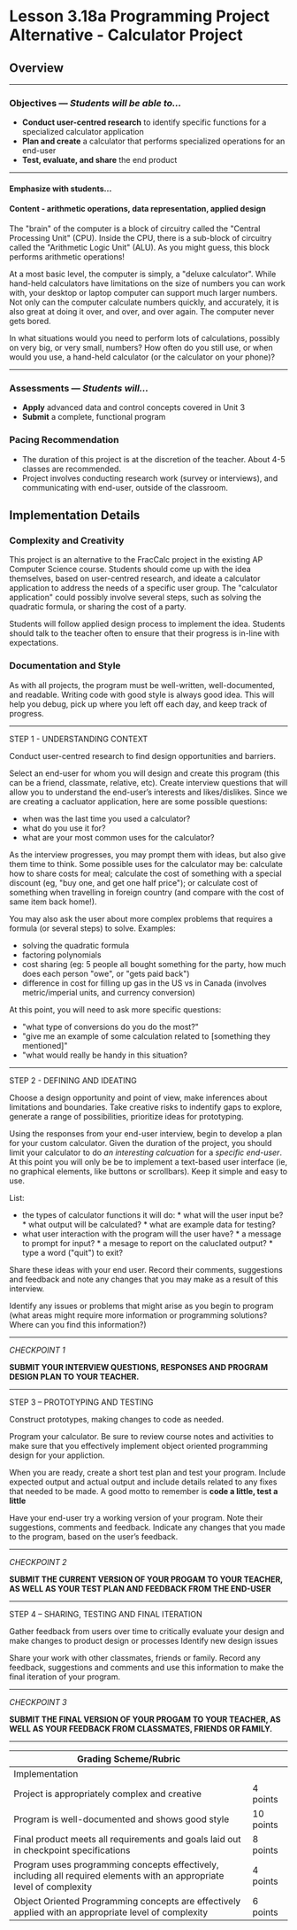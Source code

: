 Lesson 3.18a Programming Project Alternative - Calculator Project
====================================================================================================

## Overview
--------
### Objectives — _Students will be able to…_
- **Conduct user-centred research** to identify specific functions for a specialized calculator application
- **Plan and create** a calculator that performs specialized operations for an end-user
- **Test, evaluate, and share** the end product

---
#### Emphasize with students...

#### Content - arithmetic operations, data representation, applied design

The "brain" of the computer is a block of circuitry called the "Central Processing Unit" (CPU). Inside the CPU, there is a sub-block of circuitry called the "Arithmetic Logic Unit" (ALU).  As you might guess, this block performs arithmetic operations!

At a most basic level, the computer is simply, a "deluxe calculator".   While hand-held calculators have limitations on the size of numbers you can work with, your desktop or laptop computer can support much larger numbers.  Not only can the computer calculate numbers quickly, and accurately, it is also great at doing it over, and over, and over again.  The computer never gets bored. 

In what situations would you need to perform lots of calculations, possibly on very big, or very small, numbers? How often do you still use, or when would you use, a hand-held calculator (or the calculator on your phone)?

---

### Assessments — _Students will…_
- **Apply** advanced data and control concepts covered in Unit 3
- **Submit** a complete, functional program 

### Pacing Recommendation
- The duration of this project is at the discretion of the teacher.  About 4-5 classes are recommended. 
- Project involves conducting research work (survey or interviews), and communicating with end-user, outside of the classroom. 

## Implementation Details

### Complexity and Creativity

This project is an alternative to the FracCalc project in the existing AP Computer Science course. Students should come up with the idea themselves, based on user-centred research, and ideate a calculator application to address the needs of a specific user group.  The "calculator application" could possibly involve several steps, such as solving the quadratic formula, or sharing the cost of a party. 
   
Students will follow applied design process to implement the idea.  Students should talk to the teacher often to ensure that their progress is in-line with expectations.   
   
### Documentation and Style
As with all projects, the program must be well-written, well-documented, and readable.  Writing code with good style is always good idea. This will help you debug, pick up where you left off each day, and keep track of progress.

--- 

STEP 1 - UNDERSTANDING CONTEXT

Conduct user-centred research to find design opportunities and barriers.

Select an end-user for whom you will design and create this program (this can be a friend, classmate, relative, etc). Create interview questions that will allow you to understand the end-user’s interests and likes/dislikes.  Since we are creating a cacluator application, here are some possible questions:
  * when was the last time you used a calculator?
  * what do you use it for?
  * what are your most common uses for the calculator?
  
As the interview progresses, you may prompt them with ideas, but also give them time to think.  Some possible uses for the calculator may be:  calculate how to share costs for meal; calculate the cost of something with a special discount (eg, "buy one, and get one half price");  or calculate cost of something when travelling in foreign country (and compare with the cost of same item back home!).

You may also ask the user about more complex problems that requires a formula (or several steps) to solve.  Examples:
   * solving the quadratic formula
   * factoring polynomials
   * cost sharing  (eg: 5 people all bought something for the party, how much does each person "owe", or "gets paid back")
   * difference in cost for filling up gas in the US vs in Canada (involves metric/imperial units, and currency conversion)

At this point, you will need to ask more specific questions: 
  * "what type of conversions do you do the most?"
  * "give me an example of some calculation related to [something they mentioned]"
  * "what would really be handy in this situation?
  
--- 

STEP 2 - DEFINING AND IDEATING

Choose a design opportunity and point of view, make inferences about limitations and boundaries.  Take creative risks to indentify gaps to explore, generate a range of possibilities, prioritize ideas for prototyping.

Using the responses from your end-user interview, begin to develop a plan for your custom calculator.  Given the duration of the project, you should limit your calculator to do *an interesting calcuation* for a *specific end-user*.  At this point you will only be be to implement a text-based user interface (ie, no graphical elements, like buttons or scrollbars).  Keep it simple and easy to use. 

List:
   *	the types of calculator functions it will do:
       * what will the user input be?
       * what output will be calculated?
       * what are example data for testing?
   *	what user interaction with the program will the user have?
       * a message to prompt for input?
       * a mesage to report on the caluclated output?
       * type a word ("quit") to exit?

Share these ideas with your end user. Record their comments, suggestions and feedback and note any changes that you may make as a result of this interview.

Identify any issues or problems that might arise as you begin to program (what areas might require more information or programming solutions? Where can you find this information?) 

---
*CHECKPOINT 1*

<b> SUBMIT YOUR INTERVIEW QUESTIONS, RESPONSES AND PROGRAM DESIGN PLAN TO YOUR TEACHER. </b>

---

STEP 3 – PROTOTYPING AND TESTING

Construct prototypes, making changes to code as needed.

Program your calculator. Be sure to review course notes and activities to make sure that you effectively implement object oriented programming design for your appliction.

When you are ready, create a short test plan and test your program. Include expected output and actual output and include details related to any fixes that needed to be made.   A good motto to remember is **code a little, test a little**

Have your end-user try a working version of your program. Note their suggestions, comments and feedback. Indicate any changes that you made to the program, based on the user’s feedback.

---
*CHECKPOINT 2*

<b> SUBMIT THE CURRENT VERSION OF YOUR PROGAM TO YOUR TEACHER, AS WELL AS YOUR TEST PLAN AND FEEDBACK FROM THE END-USER </b>

---
  
STEP 4 – SHARING, TESTING AND FINAL ITERATION

Gather feedback from users over time to critically evaluate your design and make changes to product design or processes
Identify new design issues

Share your work with other classmates, friends or family. Record any feedback, suggestions and comments and use this information to make the final iteration of your program.

---
*CHECKPOINT 3*

<b>SUBMIT THE FINAL VERSION OF YOUR PROGAM TO YOUR TEACHER, AS WELL AS YOUR FEEDBACK FROM CLASSMATES, FRIENDS OR FAMILY.</b>

---

|Grading Scheme/Rubric | |
|---|---|
|Implementation| |
|Project is appropriately complex and creative|	4 points|
|Program is well-documented and shows good style|	10 points|
|Final product meets all requirements and goals laid out in checkpoint specifications|	8 points|
|Program uses programming concepts effectively, including all required elements with an appropriate level of complexity|	4 points|
|Object Oriented Programming concepts are effectively applied with an appropriate level of complexity|   	6 points|
